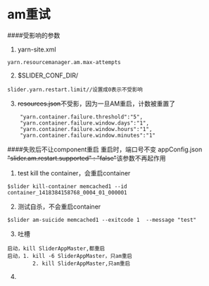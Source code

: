 # am重试

####受影响的参数
1. yarn-site.xml
```
yarn.resourcemanager.am.max-attempts
```
2. $SLIDER_CONF_DIR/
```
slider.yarn.restart.limit//设置成0表示不受影响
```
3. ~~resources.json~~不受影，因为一旦AM重启，计数被重置了
```
    "yarn.container.failure.threshold":"5",
    "yarn.container.failure.window.days":"1",
    "yarn.container.failure.window.hours":"1",
    "yarn.container.failure.window.minutes":"1"
```

####失败后不让component重启
重启时，端口号不变
appConfig.json  
~~"slider.am.restart.supported" : "false"~~该参数不再起作用

1. test kill the container，会重启container  
```
$slider kill-container memcached1 --id container_1418384158768_0004_01_000001
```
2. 测试自杀，不会重启container
```
$slider am-suicide memcached1 --exitcode 1  --message "test"
```
3. 吐槽
```
启动，kill SliderAppMaster,都重启
启动，1. kill -6 SliderAppMaster，只am重启
        2. kill SliderAppMaster,只am重启
```
4. 

